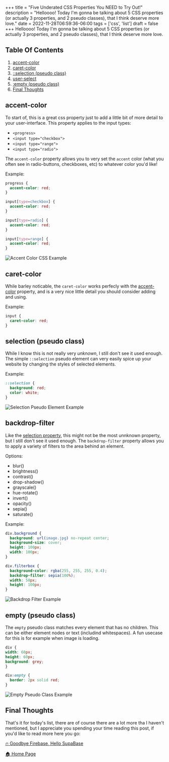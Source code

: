 +++
title = "Five Underated CSS Properties You NEED to Try Out!"
description = "Helloooo! Today I'm gonna be talking about 5 CSS properties (or actually 3 properties, and 2 pseudo classes), that I think deserve more love."
date = 2022-11-28T06:59:36-06:00
tags = ['css', 'list']
draft = false
+++
Helloooo! Today I'm gonna be talking about 5 CSS properties (or actually 3 properties, and 2 pseudo classes), that I think deserve more love.
<!--more-->

## Table Of Contents
1. [accent-color](#accent-color)
2. [caret-color](#caret-color)
3. [::selection (pseudo class)](#selection-pseudo-class)
4. [user-select](#user-select)
5. [:empty (pseudo class)](#empty-pseudo-class)
6. [Final Thoughts](#final-thoughts)

## accent-color
To start of, this is a great css property just to add a little bit of more detail to your user-interface. This property applies to the input types:

* `<progress>`
* `<input type="checkbox">`
* `<input type="range">`
* `<input type="radio">`

The `accent-color` property allows you to very set the `accent` color (what you often see in radio-buttons, checkboxes, etc) to whatever color you'd like!

Example:
```css
progress {
  accent-color: red;
}

input[type=checkbox] {
  accent-color: red;
}

input[type=radio] {
  accent-color: red;
}

input[type=range] {
  accent-color: red;
}
```
![Accent Color CSS Example](https://dev-to-uploads.s3.amazonaws.com/uploads/articles/qwrkdn5uccum4p6q2j85.png)



## caret-color
While barley noticable, the `caret-color` works perfecly with the [accent-color](#accent-color) property, and is a very nice little detail you should consider adding and using.

Example:
```css
input {
  caret-color: red;
}
```

## selection (pseudo class)
While I know this is not really very *unknown*, I still don't see it used enough. The simple `::selection` pseudo element can very easily spice up your website by changing the styles of selected elements.

Example:
```css
::selection {
  background: red;
  color: white;
}
```
![Selection Pseudo Element Example](https://dev-to-uploads.s3.amazonaws.com/uploads/articles/9j27fccbfprfwwgdohf3.png)

## backdrop-filter
Like the [selection property](#selection), this might not be the most unnknown property, but I still don't see it used enough. The `backdrop-filter` property allows you to apply a variety of filters to the area behind an element.

Options:
* blur()
* brightness()
* contrast()
* drop-shadow()
* grayscale()
* hue-rotate()
* invert()
* opacity()
* sepia()
* saturate()

Example:
```css
div.background {
  background: url(image.jpg) no-repeat center;
  background-size: cover;
  height: 100px;
  width: 100px;
}

div.filterbox {
  background-color: rgba(255, 255, 255, 0.4);
  backdrop-filter: sepia(100%);
  width: 50px;
  height: 100px;
}
```
![Backdrop Filter Example](https://dev-to-uploads.s3.amazonaws.com/uploads/articles/60vkk2bx1rb5yuljf3wg.png)


## empty (pseudo class)
The `empty` pseudo class matches every element that has no children. This can be either element nodes or text (includind whitespaces). A fun usecase for this is for example when image is loading.

```css
div {
width: 60px;
height: 60px;
background: grey;
}

div:empty {
  border: 2px solid red;
}
```
![Empty Pseudo Class Example](https://dev-to-uploads.s3.amazonaws.com/uploads/articles/ranklrjrj0cuo57i9glo.png)


## Final Thoughts
That's it for today's list, there are of course there are a lot more tha I haven't mentioned, but I appreciate you spending your time reading this post, if you'd like to read more here you go:

[🔥 Goodbye Firebase, Hello SupaBase](https://the-net-blog.netlify.app/post/goodbye-firebase-hello-supabase)

[🏠  Home Page](https://the-net-blog.netlify.app/)

